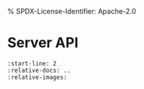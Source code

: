 % SPDX-License-Identifier: Apache-2.0

# Server API

```{include} /_generated/openapi.md
:start-line: 2
:relative-docs: ..
:relative-images:
```
